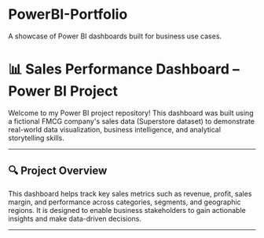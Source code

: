 # PowerBI-Portfolio
A showcase of Power BI dashboards built for business use cases.

# 📊 Sales Performance Dashboard – Power BI Project

Welcome to my Power BI project repository! This dashboard was built using a fictional FMCG company's sales data (Superstore dataset) to demonstrate real-world data visualization, business intelligence, and analytical storytelling skills.

---

## 🔍 Project Overview

This dashboard helps track key sales metrics such as revenue, profit, sales margin, and performance across categories, segments, and geographic regions. It is designed to enable business stakeholders to gain actionable insights and make data-driven decisions.

---
